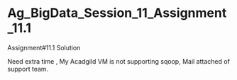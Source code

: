 # Ag_BigData_Session_11_Assignment_11.1
Assignment#11.1 Solution

Need extra time , My Acadgild VM is not supporting sqoop, Mail attached of support team.
